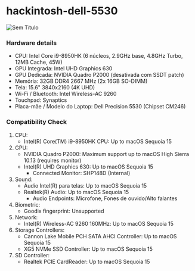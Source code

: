 # hackintosh-dell-5530

![Sem Título](https://github.com/user-attachments/assets/b0bef0fe-5b34-46e2-8ffb-aad4f85f6d49)

### Hardware details

- CPU: Intel Core i9-8950HK (6 núcleos, 2.9GHz base, 4.8GHz Turbo, 12MB Cache, 45W)
- GPU Integrada: Intel UHD Graphics 630
- GPU Dedicada: NVIDIA Quadro P2000 (desativada com SSDT patch)
- Memória: 32GB DDR4 2667 MHz (2x 16GB SO-DIMM)
- Tela: 15.6" 3840x2160 (4K UHD)
- Wi-Fi / Bluetooth: Intel Wireless-AC 9260
- Touchpad: Synaptics
- Placa-mãe / Modelo do Laptop: Dell Precision 5530 (Chipset CM246)

### Compatibility Check

1. CPU:
   - Intel(R) Core(TM) i9-8950HK CPU: Up to macOS Sequoia 15
2. GPU:
   - NVIDIA Quadro P2000: Maximum support up to macOS High Sierra 10.13 (requires monitor)
   - Intel(R) UHD Graphics 630: Up to macOS Sequoia 15
      - Connected Monitor: SHP148D (Internal)
3. Sound:
   - Áudio Intel(R) para telas: Up to macOS Sequoia 15
   - Realtek(R) Audio: Up to macOS Sequoia 15
      - Audio Endpoints: Microfone, Fones de ouvido/Alto falantes
4. Biometric:
   - Goodix fingerprint: Unsupported
5. Network:
   - Intel(R) Wireless-AC 9260 160MHz: Up to macOS Sequoia 15
6. Storage Controllers:
   - Cannon Lake Mobile PCH SATA AHCI Controller: Up to macOS Sequoia 15
   - XG5 NVMe SSD Controller: Up to macOS Sequoia 15
7. SD Controller:
   - Realtek PCIE CardReader: Up to macOS Sequoia 15
